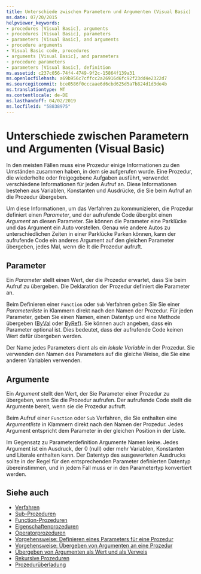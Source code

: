 ```yaml
---
title: Unterschiede zwischen Parametern und Argumenten (Visual Basic)
ms.date: 07/20/2015
helpviewer_keywords:
- procedures [Visual Basic], arguments
- procedures [Visual Basic], parameters
- parameters [Visual Basic], and arguments
- procedure arguments
- Visual Basic code, procedures
- arguments [Visual Basic], and parameters
- procedure parameters
- parameters [Visual Basic], definition
ms.assetid: c237c056-74f4-4749-9f2c-15864f139a31
ms.openlocfilehash: a69b956c7cffcc2a26916d6fc92f23dd4e2322d7
ms.sourcegitcommit: bce0586f0cccaae6d6cbd625d5a7b824d1d3de4b
ms.translationtype: MT
ms.contentlocale: de-DE
ms.lasthandoff: 04/02/2019
ms.locfileid: "58838975"
---
```

# <a name="differences-between-parameters-and-arguments-visual-basic"></a>Unterschiede zwischen Parametern und Argumenten (Visual Basic)
In den meisten Fällen muss eine Prozedur einige Informationen zu den Umständen zusammen haben, in dem sie aufgerufen wurde. Eine Prozedur, die wiederholte oder freigegebene Aufgaben ausführt, verwendet verschiedene Informationen für jeden Aufruf an. Diese Informationen bestehen aus Variablen, Konstanten und Ausdrücke, die Sie beim Aufruf an die Prozedur übergeben.  
  
 Um diese Informationen, um das Verfahren zu kommunizieren, die Prozedur definiert einen *Parameter*, und der aufrufende Code übergibt einen *Argument* an diesen Parameter. Sie können die Parameter eine Parklücke und das Argument ein Auto vorstellen. Genau wie andere Autos zu unterschiedlichen Zeiten in einer Parklücke Parken können, kann der aufrufende Code ein anderes Argument auf den gleichen Parameter übergeben, jedes Mal, wenn die It die Prozedur aufruft.  
  
## <a name="parameters"></a>Parameter  
 Ein *Parameter* stellt einen Wert, der die Prozedur erwartet, dass Sie beim Aufruf zu übergeben. Die Deklaration der Prozedur definiert die Parameter an.  
  
 Beim Definieren einer `Function` oder `Sub` Verfahren geben Sie Sie einer *Parameterliste* in Klammern direkt nach den Namen der Prozedur. Für jeden Parameter, geben Sie einen Namen, einen Datentyp und eine Methode übergeben ([ByVal](../../../../visual-basic/language-reference/modifiers/byval.md) oder [ByRef](../../../../visual-basic/language-reference/modifiers/byref.md)). Sie können auch angeben, dass ein Parameter optional ist. Dies bedeutet, dass der aufrufende Code keinen Wert dafür übergeben werden.  
  
 Der Name jedes Parameters dient als ein *lokale Variable* in der Prozedur. Sie verwenden den Namen des Parameters auf die gleiche Weise, die Sie eine anderen Variablen verwenden.  
  
## <a name="arguments"></a>Argumente  
 Ein *Argument* stellt den Wert, der Sie Parameter einer Prozedur zu übergeben, wenn Sie die Prozedur aufrufen. Der aufrufende Code stellt die Argumente bereit, wenn sie die Prozedur aufruft.  
  
 Beim Aufruf einer `Function` oder `Sub` Verfahren, die Sie enthalten eine *Argumentliste* in Klammern direkt nach den Namen der Prozedur. Jedes Argument entspricht dem Parameter in der gleichen Position in der Liste.  
  
 Im Gegensatz zu Parameterdefinition Argumente Namen keine. Jedes Argument ist ein Ausdruck, der 0 (null) oder mehr Variablen, Konstanten und Literale enthalten kann. Der Datentyp des ausgewerteten Ausdrucks sollte in der Regel für den entsprechenden Parameter definierten Datentyp übereinstimmen, und in jedem Fall muss er in den Parametertyp konvertiert werden.  
  
## <a name="see-also"></a>Siehe auch

- [Verfahren](./index.md)
- [Sub-Prozeduren](./sub-procedures.md)
- [Function-Prozeduren](./function-procedures.md)
- [Eigenschaftenprozeduren](./property-procedures.md)
- [Operatorprozeduren](./operator-procedures.md)
- [Vorgehensweise: Definieren eines Parameters für eine Prozedur](./how-to-define-a-parameter-for-a-procedure.md)
- [Vorgehensweise: Übergeben von Argumenten an eine Prozedur](./how-to-pass-arguments-to-a-procedure.md)
- [Übergeben von Argumenten als Wert und als Verweis](./passing-arguments-by-value-and-by-reference.md)
- [Rekursive Prozeduren](./recursive-procedures.md)
- [Prozedurüberladung](./procedure-overloading.md)
